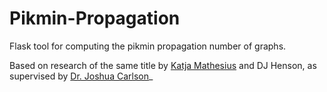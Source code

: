 # Pikmin-Propagation
Flask tool for computing the pikmin propagation number of graphs.

Based on research of the same title by [Katja Mathesius](https://github.com/katmathematics) and DJ Henson, as supervised by [Dr. Joshua Carlson](https://www.drake.edu/math/faculty/joshuacarlson/)_
